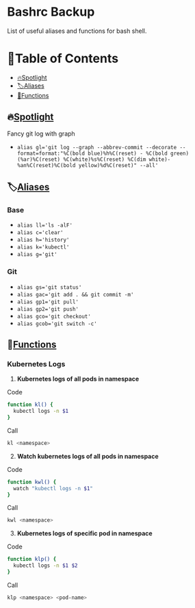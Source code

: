 # Bashrc Backup

List of useful aliases and functions for bash shell.

# 📜Table of Contents

- [🔥Spotlight](#spotlight)
- [🏷️Aliases](#aliases)
- [🔧Functions](#functions)

## 🔥[Spotlight](#spotlight)

Fancy git log with graph

- `alias gl='git log --graph --abbrev-commit --decorate --format=format:"%C(bold blue)%h%C(reset) - %C(bold green)(%ar)%C(reset) %C(white)%s%C(reset) %C(dim white)- %an%C(reset)%C(bold yellow)%d%C(reset)" --all'`

## 🏷️[Aliases](#aliases)

### Base

- `alias ll='ls -alF'`
- `alias c='clear'`
- `alias h='history'`
- `alias k='kubectl'`
- `alias g='git'`

### Git

- `alias gs='git status'`
- `alias gac='git add . && git commit -m'`
- `alias gp1='git pull'`
- `alias gp2='git push'`
- `alias gco='git checkout'`
- `alias gcob='git switch -c'`

## 🔧[Functions](#functions)

### Kubernetes Logs

1. **Kubernetes logs of all pods in namespace**

Code

```bash
function kl() {
  kubectl logs -n $1
}
```

Call

```bash
kl <namespace>
```

2. **Watch kubernetes logs of all pods in namespace**

Code

```bash
function kwl() {
  watch "kubectl logs -n $1"
}
```

Call

```bash
kwl <namespace>
```

3. **Kubernetes logs of specific pod in namespace**

Code

```bash
function klp() {
  kubectl logs -n $1 $2
}
```

Call

```bash
klp <namespace> <pod-name>
```
